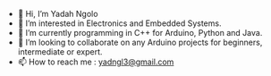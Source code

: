 - 👋 Hi, I’m Yadah Ngolo
- 👀 I’m interested in Electronics and Embedded Systems.
- 🌱 I’m currently programming in C++ for Arduino, Python and Java.
- 💞️ I’m looking to collaborate on any Arduino projects for beginners, intermediate or expert.
- 📫 How to reach me : yadngl3@gmail.com 

<!---
yisforyob/yisforyob is a ✨ special ✨ repository because its `README.md` (this file) appears on your GitHub profile.
You can click the Preview link to take a look at your changes.
--->

